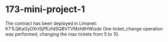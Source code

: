 # 173-mini-project-1

The contract has been deployed in Limanet: KT1LQKaGyDXrtSjPEzfdSQBVTVMzh6HWizde
One ticket_change operation was performed, changing the max tickets from 5 to 10.

